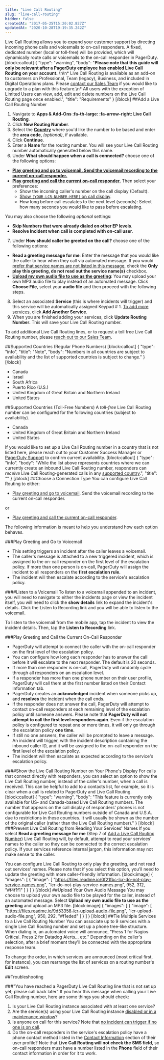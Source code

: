 ```yaml
---
title: "Live Call Routing"
slug: "live-call-routing"
hidden: false
createdAt: "2017-05-25T15:20:02.827Z"
updatedAt: "2020-10-28T19:19:35.242Z"
---
```

Live Call Routing allows you to expand your customer support by directing incoming phone calls and voicemails to on-call responders. A fixed, dedicated number (local or toll-free) will be provided, which will dynamically route calls or voicemails to the on-call responder in PagerDuty.
[block:callout]
{
  "type": "warning",
  "body": "**Please note that this guide will only be relevant after a PagerDuty employee has enabled Live Call Routing on your account.** \n\n* Live Call Routing is available as an add-on to customers on Professional, Team (legacy), Business, and included in Digital Operations plans. Please [contact our Sales Team](https://www.pagerduty.com/contact-sales/) if you would like to upgrade to a plan with this feature.\n* All users with the exception of Limited Users can view, add, edit and delete numbers on the Live Call Routing page once enabled.",
  "title": "Requirements"
}
[/block]
##Add a Live Call Routing Number

1. Navigate to **Apps & Add-Ons :fa-th-large: :fa-arrow-right: Live Call Routing**.
2. Click **New Routing Number**.
3. Select the [**Country**](https://support.pagerduty.com/docs/live-call-routing#section-supported-countries-regular-phone-numbers) where you'd like the number to be based and enter the **area code**, *(optional)*, if available.
4. Click **Continue**.
5. Enter a **Name** for the routing number. You will see your Live Call Routing number automatically generated below this name.
6. Under **What should happen when a call is connected?** choose one of the following options: 


* **[Play greeting and go to voicemail. Send the voicemail recording to the current on-call responder.](https://support.pagerduty.com/docs/live-call-routing#section-play-greeting-and-go-to-voicemail)**
* **[Play greeting and call the current on-call responder.](https://support.pagerduty.com/docs/live-call-routing#section-play-greeting-and-call-the-current-on-call-responder)** Then select your preferences:
   * Show the incoming caller's number on the call display (Default). 
   * [Show `[YOUR-LCR-NUMBER-HERE]` on call display](https://support.pagerduty.com/docs/live-call-routing#section-show-the-live-call-routing-number-on-your-phones-display).
   * How long before call escalates to the next level (seconds): Select how many seconds you would like to pass before escalating.

You may also choose the following *optional* settings: 

* **Skip Numbers that were already dialed on other EP levels**.
* **Resolve Incident when call is completed with on-call user**.


7. Under **How should caller be greeted on the call?** choose one of the following options:


* **Read a greeting message for me**: Enter the message that you would like the caller to hear when they call via automated message. If you would [prefer that service names are not listed in this message](https://support.pagerduty.com/docs/live-call-routing#section-prevent-live-call-routing-from-reading-your-services-names), check the **Only play this greeting, do not read out the service name(s)** checkbox.
* [**Upload my own audio file to use as the greeting**](https://support.pagerduty.com/docs/live-call-routing#section-upload-your-own-audio-message): You may upload your own MP3 audio file to play instead of an automated message. Click **Choose File**, select your **audio file** and then proceed with the following steps.


8. Select an associated **Service** (this is where incidents will trigger) and this service will be automatically assigned Keypad # 1. [To add more services](https://support.pagerduty.com/docs/live-call-routing#section-tie-multiple-services-to-a-live-call-routing-number), click **Add Another Service**.
9. When you are finished adding your services, click **Update Routing Number**. This will save your Live Call Routing number.

To add additional Live Call Routing lines, or to request a toll free Live Call Routing number, please [reach out to our Sales Team](https://www.pagerduty.com/contact-sales/).

##Supported Countries (Regular Phone Numbers)
[block:callout]
{
  "type": "info",
  "title": "Note",
  "body": "Numbers in all countries are subject to availability and the list of supported countries is subject to change."
}
[/block]
- Canada
- Israel
- South Africa 
- Puerto Rico (U.S.)
- United Kingdom of Great Britain and Northern Ireland
- United States

##Supported Countries (Toll-Free Numbers)
A *toll-free* Live Call Routing number can be configured for the following countries (subject to availability). 
- Canada
- United Kingdom of Great Britain and Northern Ireland
- United States

If you would like to set up a Live Call Routing number in a country that is not listed here, please reach out to your Customer Success Manager or [PagerDuty Support](https://www.pagerduty.com/support/) to confirm current availability.
[block:callout]
{
  "type": "info",
  "body": "While the list above represents countries where we can currently create an inbound Live Call Routing number, responders can *receive* Live Call Routing-generated calls in any [supported country](doc:supported-countries).",
  "title": ""
}
[/block]
##Choose a Connection Type
You can configure Live Call Routing to either:

* [Play greeting and go to voicemail](https://support.pagerduty.com/docs/live-call-routing#section-play-greeting-and-go-to-voicemail). Send the voicemail recording to the current on-call responder.

or

* [Play greeting and call the current on-call responder](https://support.pagerduty.com/docs/live-call-routing#section-play-greeting-and-call-the-current-on-call-responder).

The following information is meant to help you understand how each option behaves.

###Play Greeting and Go to Voicemail
- This setting triggers an incident after the caller leaves a voicemail.
- The caller's message is attached to a new triggered incident, which is assigned to the on-call responder on the first level of the escalation policy. If more than one person is on-call, PagerDuty will assign the incident to all responders on the **first escalation rule**.
- The incident will then escalate according to the service's escalation policy.

####Listen to a Voicemail
To listen to a voicemail appended to an incident, you will need to navigate to either the incidents page or view the incident itself, you will need to click the **show details** link to expand the incident's details. Click the Listen to Recording link and you will be able to listen to the voicemail.

To listen to the voicemail from the mobile app, tap the incident to view the incident details. Then, tap the **Listen to Recording** link.

###Play Greeting and Call the Current On-Call Responder
- PagerDuty will attempt to connect the caller with the on-call responder on the first level of the escalation policy. 
- You can configure how long each responder has to answer the call before it will escalate to the next responder. The default is 20 seconds.
- If more than one responder is on-call, PagerDuty will randomly cycle through all responders on an escalation level. 
- If a responder has more than one phone number on their user profile, PagerDuty will call them at the first number listed on their Contact Information tab.
- PagerDuty creates an **acknowledged** incident when someone picks up, and **resolves** the incident when the call ends.
- If the responder does not answer the call, PagerDuty will attempt to contact on-call responders at each remaining level of the escalation policy until someone answers. Please note that **PagerDuty will not attempt to call the first level responders again**. Even if the escalation policy is configured to repeat one or more times, it will only go through the escalation policy **one time**.
- If still no one answers, the caller will be prompted to leave a message. An incident will trigger, with the incident description containing the inbound caller ID, and it will be assigned to the on-call responder on the first level of the escalation policy.
- The incident will then escalate as expected according to the service's escalation policy.

####Show the Live Call Routing Number on Your Phone's Display
For calls that connect directly with responders, you can select an option to show the Live Call Routing number, instead of the caller's number, when a call is received. This can be helpful to add to a contacts list, for example, so it is clear when a call is related to PagerDuty and Live Call Routing.
[block:callout]
{
  "type": "warning",
  "body": "This feature is currently only available for US- and Canada-based Live Call Routing numbers. The number that appears on the call display of responders' phones is not configurable for Live Call Routing numbers outside of Canada and U.S.A. due to restrictions in these countries. It will usually be shown as the number of the original caller (rather than the Live Call Routing number)."
}
[/block]
###Prevent Live Call Routing from Reading Your Services' Names
If you select **Read a greeting message for me** (Step 7 of [Add a Live Call Routing Number](https://support.pagerduty.com/docs/live-call-routing#section-add-a-live-call-routing-number)) Live Call Routing will, by default, attempt to read your services' names to the caller so they can be connected to the correct escalation policy. If your services reference internal jargon, this information may not make sense to the caller.

You can configure Live Call Routing to only play the greeting, and not read out services' names. Please note that if you select this option, you'll need to update the greeting with more caller-friendly information.
[block:image]
{
  "images": [
    {
      "image": [
        "https://files.readme.io/0f21fbc-lcr-do-not-play-service-names.png",
        "lcr-do-not-play-service-names.png",
        952,
        312,
        "#f4f1f1"
      ]
    }
  ]
}
[/block]
##Upload Your Own Audio Message
You may choose to upload your own audio file to be played for the caller, instead of an automated message. Select **Upload my own audio file to use as the greeting** and upload an MP3 file. 
[block:image]
{
  "images": [
    {
      "image": [
        "https://files.readme.io/9d53358-lcr-upload-audio-file.png",
        "lcr-upload-audio-file.png",
        950,
        292,
        "#f1eded"
      ]
    }
  ]
}
[/block]
##Tie Multiple Services to a Live Call Routing Number
You can associate up to 9 services with a single Live Call Routing number and set up a phone tree-like structure. When dialing in, an automated voice will announce, "Press 1 for Nagios Critical. Press 2 for Datadog Alerts... etc." Depending on the caller's selection, after a brief moment they'll be connected with the appropriate response team.

To change the order, in which services are announced (most critical first, for instance), you can rearrange the list of services on a routing number's **Edit** screen.

##Troubleshooting

###"You have reached a PagerDuty Live Call Routing line that is not set up yet; please call back later" 
If you hear this message when calling your Live Call Routing number, here are some things you should check:

1. Is your Live Call Routing instance associated with at least one service?
2. Are the service(s) using your Live Call Routing instance [disabled or in a maintenance window](doc:maintenance-windows)?
3. Is anyone on call for this service? Note that [no incident can trigger if no one is on call](https://support.pagerduty.com/docs/why-incidents-fail-to-trigger#section-nobody-was-on-call).
4. Do the on-call responders in the service's escalation policy have a phone contact method listed in the [Contact Information](doc:configuring-a-user-profile#section-contact-information) section of their user profile? Note that **Live Call Routing will not check the SMS field**, so on-call responders must have a number listed in the **Phone** field of their contact information in order for it to work.